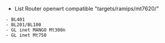 * List Router openwrt compatible "targets/ramips/mt7620/"
```
- BL401
- BL201/BL100
- GL inet MANGO Mt300n
- GL inet Mt750
```

